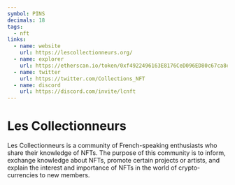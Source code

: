 ```yaml
---
symbol: PINS
decimals: 18
tags:
  - nft
links:
  - name: website
    url: https://lescollectionneurs.org/
  - name: explorer
    url: https://etherscan.io/token/0xf4922496163E8176CeD096ED80c67ca8ea2168D6
  - name: twitter
    url: https://twitter.com/Collections_NFT
  - name: discord
    url: https://discord.com/invite/lcnft
---
```


# Les Collectionneurs

Les Collectionneurs is a community of French-speaking enthusiasts who share their knowledge of NFTs. The purpose of this community is to inform, exchange knowledge about NFTs, promote certain projects or artists, and explain the interest and importance of NFTs in the world of crypto-currencies to new members.
